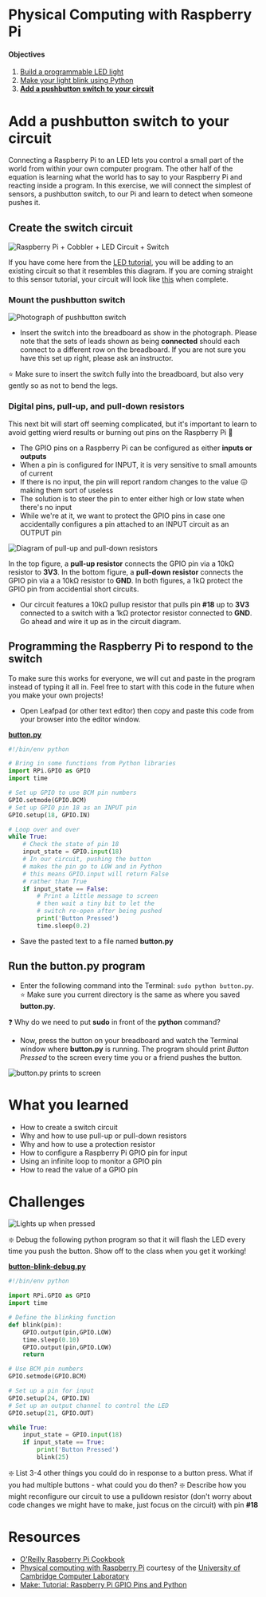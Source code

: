 Physical Computing with Raspberry Pi
====================================

#### Objectives
1. [Build a programmable LED light](01-led.md)
2. [Make your light blink using Python](02-programming.md)
3. **[Add a pushbutton switch to your circuit](03-switch.md)**

# Add a pushbutton switch to your circuit

Connecting a Raspberry Pi to an LED lets you control a small part of the world from within your own computer program. The other half of the equation is learning what the world has to say to your Raspberry Pi and reacting inside a program. In this exercise, we will connect the simplest of sensors, a pushbutton switch, to our Pi and learn to detect when someone pushes it.

## Create the switch circuit

![Raspberry Pi + Cobbler + LED Circuit + Switch](images/led-plus-switch_bb.png)

If you have come here from the [LED tutorial](01-led.md), you will be adding to an existing circuit so that it resembles this diagram. If you are coming straight to this sensor tutorial, your circuit will look like [this](images/just-switch_bb.png) when complete.

### Mount the pushbutton switch

![Photograph of pushbutton switch](images/momentary-topdown.jpg)

* Insert the switch into the breadboard as show in the photograph. Please note that the sets of leads shown as being **connected** should each connect to a different row on the breadboard. If you are not sure you have this set up right, please ask an instructor.

:star: Make sure to insert the switch fully into the breadboard, but also very gently so as not to bend the legs.

### Digital pins, pull-up, and pull-down resistors

This next bit will start off seeming complicated, but it's important to learn to avoid getting wierd results or burning out pins on the Raspberry Pi :grimacing:

* The GPIO pins on a Raspberry Pi can be configured as either **inputs or outputs**
* When a pin is configured for INPUT, it is very sensitive to small amounts of current
* If there is no input, the pin will report random changes to the value :confounded: making them sort of useless
* The solution is to steer the pin to enter either high or low state when there's no input
* While we're at it, we want to protect the GPIO pins in case one accidentally configures a pin attached to an INPUT circuit as an OUTPUT pin

![Diagram of pull-up and pull-down resistors](images/pullupdown.jpg)

In the top figure, a **pull-up resistor** connects the GPIO pin via a 10kΩ resistor to **3V3**. In the bottom figure, a **pull-down resistor** connects the GPIO pin via a a 10kΩ resistor to **GND**. In both figures, a 1kΩ protect the GPIO pin from accidential short circuits.

* Our circuit features a 10kΩ pullup resistor that pulls pin **#18** up to **3V3** connected to a switch with a 1kΩ protector resistor connected to **GND**. Go ahead and wire it up as in the circuit diagram.

## Programming the Raspberry Pi to respond to the switch

To make sure this works for everyone, we will cut and paste in the program instead of typing it all in. Feel free to start with this code in the future when you make your own projects!

* Open Leafpad (or other text editor) then copy and paste this code from your browser into the editor window.

**[button.py](other-materials/button.py)**
```python
#!/bin/env python

# Bring in some functions from Python libraries
import RPi.GPIO as GPIO
import time

# Set up GPIO to use BCM pin numbers
GPIO.setmode(GPIO.BCM)
# Set up GPIO pin 18 as an INPUT pin
GPIO.setup(18, GPIO.IN)

# Loop over and over
while True:
    # Check the state of pin 18
    input_state = GPIO.input(18)
    # In our circuit, pushing the button
    # makes the pin go to LOW and in Python
    # this means GPIO.input will return False
    # rather than True
    if input_state == False:
        # Print a little message to screen
        # then wait a tiny bit to let the
        # switch re-open after being pushed
        print('Button Pressed')
        time.sleep(0.2)
```

* Save the pasted text to a file named **button.py**

## Run the button.py program

* Enter the following command into the Terminal: `sudo python button.py`. :star: Make sure you current directory is the same as where you saved **button.py**.

:question: Why do we need to put **sudo** in front of the **python** command?

* Now, press the button on your breadboard and watch the Terminal window where **button.py** is running. The program should print _Button Pressed_ to the screen every time you or a friend pushes the button.

![button.py prints to screen](images/terminal-button-py.png)

# What you learned
* How to create a switch circuit
* Why and how to use pull-up or pull-down resistors
* Why and how to use a protection resistor
* How to configure a Raspberry Pi GPIO pin for input
* Using an infinite loop to monitor a GPIO pin
* How to read the value of a GPIO pin

# Challenges

![Lights up when pressed](images/lightup.jpg)

:sparkle: Debug the following python program so that it will flash the LED every time you push the button. Show off to the class when you get it working!

**[button-blink-debug.py](other-materials/button-blink-debug.py)**
```python
#!/bin/env python

import RPi.GPIO as GPIO
import time

# Define the blinking function
def blink(pin):
    GPIO.output(pin,GPIO.LOW)
    time.sleep(0.10)
    GPIO.output(pin,GPIO.LOW)
    return

# Use BCM pin numbers
GPIO.setmode(GPIO.BCM)

# Set up a pin for input
GPIO.setup(24, GPIO.IN)
# Set up an output channel to control the LED
GPIO.setup(21, GPIO.OUT)

while True:
    input_state = GPIO.input(18)
    if input_state == True:
        print('Button Pressed')
        blink(25)
```
:sparkle: List 3-4 other things you could do in response to a button press. What if you had multiple buttons - what could you do then?
:sparkle: Describe how you might reconfigure our circuit to use a pulldown resistor (don't worry about code changes we might have to make, just focus on the circuit) with pin **#18**

# Resources
* [O'Reilly Raspberry Pi Cookbook](http://razzpisampler.oreilly.com/ch07.html)
* [Physical computing with Raspberry Pi](https://www.cl.cam.ac.uk/projects/raspberrypi/tutorials/robot/buttons_and_switches/) courtesy of the [University of Cambridge Computer Laboratory](https://www.cl.cam.ac.uk/)
* [Make: Tutorial: Raspberry Pi GPIO Pins and Python](http://makezine.com/projects/tutorial-raspberry-pi-gpio-pins-and-python/)
